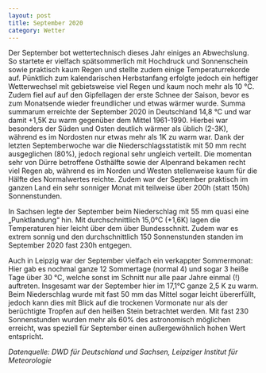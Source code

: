 ```yaml
---
layout: post
title: September 2020
category: Wetter
---
```


Der September bot wettertechnisch dieses Jahr einiges an Abwechslung. So startete er vielfach spätsommerlich mit Hochdruck und Sonnenschein sowie praktisch kaum Regen und stellte zudem einige Temperaturrekorde auf. Pünktlich zum kalendarischen Herbstanfang erfolgte jedoch ein heftiger Wetterwechsel mit gebietsweise viel Regen und kaum noch mehr als 10 °C. Zudem fiel auf auf den Gipfellagen der erste Schnee der Saison, bevor es zum Monatsende wieder freundlicher und etwas wärmer wurde. Summa summarum erreichte der September 2020 in Deutschland 14,8 °C und war damit +1,5K zu warm gegenüber dem Mittel 1961-1990. Hierbei war besonders der Süden und Osten deutlich wärmer als üblich (2-3K), während es im Nordosten nur etwas mehr als 1K zu warm war. Dank der letzten Septemberwoche war die Niederschlagsstatistik mit 50 mm recht ausgeglichen (80%), jedoch regional sehr ungleich verteilt. Die momentan sehr von Dürre betroffene Osthälfte sowie der Alpenrand bekamen recht viel Regen ab, während es im Norden und Westen stellenweise kaum für die Hälfte des Normalwertes reichte. Zudem war der September praktisch im ganzen Land ein sehr sonniger Monat mit teilweise über 200h (statt 150h) Sonnenstunden.

In Sachsen legte der September beim Niederschlag mit 55 mm quasi eine „Punktlandung“ hin. Mit durchschnittlich 15,0°C (+1,6K) lagen die Temperaturen hier leicht über dem über Bundesschnitt. Zudem war es extrem sonnig und den durchschnittlich 150 Sonnenstunden standen im September 2020 fast 230h entgegen.

Auch in Leipzig war der September vielfach ein verkappter Sommermonat: Hier gab es nochmal ganze 12 Sommertage (normal 4) und sogar 3 heiße Tage über 30 °C, welche sonst im Schnitt nur alle paar Jahre einmal (!) auftreten. Insgesamt war der September hier im 17,1°C ganze 2,5 K zu warm. Beim Niederschlag wurde mit fast 50 mm das Mittel sogar leicht übererfüllt, jedoch kann dies mit Blick auf die trockenen Vormonate nur als der berüchtigte Tropfen auf den heißen Stein betrachtet werden. Mit fast 230 Sonnenstunden wurden mehr als 60% des astronomisch möglichen erreicht, was speziell für September einen außergewöhnlich hohen Wert entspricht. 

_Datenquelle: DWD für Deutschland und Sachsen, Leipziger Institut für Meteorologie_
